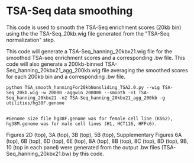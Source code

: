 # TSA-Seq data smoothing
This code is used to smooth the TSA-Seq enrichment scores (20kb bin) using the the TSA-Seq_20kb.wig file generated from the "TSA-Seq normalization" step.

This code will generate a TSA-Seq_hanning_20kbx21.wig file for the smoothed TSA-seq enrichment scores and a corresponding .bw file. This code will also generate a 200kb-binned TSA-Seq_hanning_20kbx21_agg_200kb.wig file averaging the smoothed scores for each 200kb bin and a corresponding .bw file.

```shell
python TSA_smooth_hanningFor20kbNonsliding_TSA2.0.py --wig TSA-Seq_20kb.wig -w 20000 -aggwin 200000 --smooth -n1 TSA-Seq_hanning_20kbx21 -n2 TSA-Seq_hanning_20kbx21_agg_200kb -g utilities/hg38F.genome


#Genome size file hg38F.genome was for female cell line (K562), hg38M.genome was for male cell lines (H1, HCT116, HFFc6).
```

Figures 2D (top), 3A (top), 3B (top), 5B (top), Supplementary Figures 6A (top), 6B (top), 6D (top), 6E (top), 8A (top), 8B (top), 8C (top), 8D (top), 9B, 10 (top in each panel) were generated from the output .bw files (TSA-Seq_hanning_20kbx21.bw) by this code.

